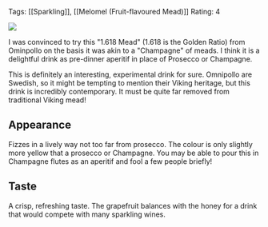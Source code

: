 Tags: [[Sparkling]],  [[Melomel (Fruit-flavoured Mead)]]
Rating: 4

![](https://www.beerhawk.co.uk/media/catalog/product/cache/1/image/9df78eab33525d08d6e5fb8d27136e95/o/m/omnipollo_mead_7350064990452.jpg)

I was convinced to try this "1.618 Mead" (1.618 is the Golden Ratio) from Ominpollo on the basis it was akin to a "Champagne" of meads. I think it is a delightful drink as pre-dinner aperitif in place of Prosecco or Champagne.

This is definitely an interesting, experimental drink for sure. Omnipollo are Swedish, so it might be tempting to mention their Viking heritage, but this drink is incredibly contemporary. It must be quite far removed from traditional Viking mead!

## Appearance

Fizzes in a lively way not too far from prosecco. The colour is only slightly more yellow that a prosecco or Champagne. You may be able to pour this in Champagne flutes as an aperitif and fool a few people briefly!

## Taste

A crisp, refreshing taste. The grapefruit balances with the honey for a drink that would compete with many sparkling wines.

